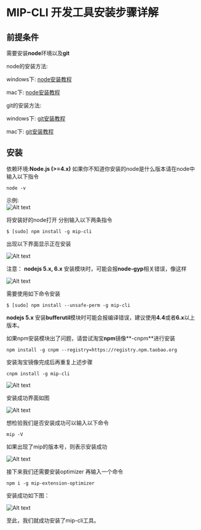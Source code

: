# MIP-CLI 开发工具安装步骤详解

## 前提条件
需要安装**node**环境以及**git**

node的安装方法:

windows下:
[node安装教程](https://www.baidu.com/s?wd=windows%E4%B8%8B%E5%AE%89%E8%A3%85node&rsv_spt=1&rsv_iqid=0xd4abf74300005ce5&issp=1&f=8&rsv_bp=1&rsv_idx=2&ie=utf-8&rqlang=cn&tn=93912046_hao_pg&rsv_enter=1&oq=node%20%E5%AE%89%E8%A3%85&rsv_t=a785CqyQ9RpKKCL78%2BpfCb%2BYbG57Dg9%2BVh8nCkL11e%2Fy4rNwHzfH1OLxqhlqOneaYodNDKwf&rsv_sug1=49&rsv_sug7=101&rsv_pq=8ecb9b0c00007ff4&rsv_sug3=36&rsv_sug2=0&inputT=24514&rsv_sug4=26243)

mac下:
[node安装教程](https://www.baidu.com/s?wd=windows%E4%B8%8B%E5%AE%89%E8%A3%85node&rsv_spt=1&rsv_iqid=0xd4abf74300005ce5&issp=1&f=8&rsv_bp=1&rsv_idx=2&ie=utf-8&rqlang=cn&tn=93912046_hao_pg&rsv_enter=1&oq=node%20%E5%AE%89%E8%A3%85&rsv_t=a785CqyQ9RpKKCL78%2BpfCb%2BYbG57Dg9%2BVh8nCkL11e%2Fy4rNwHzfH1OLxqhlqOneaYodNDKwf&rsv_sug1=49&rsv_sug7=101&rsv_pq=8ecb9b0c00007ff4&rsv_sug3=36&rsv_sug2=0&inputT=24514&rsv_sug4=26243)

git的安装方法:

  windows下:
[git安装教程](https://www.baidu.com/s?wd=windows%E4%B8%8B%E5%AE%89%E8%A3%85git&rsv_spt=1&rsv_iqid=0xd4abf74300005ce5&issp=1&f=8&rsv_bp=1&rsv_idx=2&ie=utf-8&rqlang=cn&tn=93912046_hao_pg&rsv_enter=1&oq=mac%E4%B8%8B%E5%AE%89%E8%A3%85nodejs&rsv_t=d110N%2Bj0kMrkYiNWUYjNtW9ux3ILb%2BI2AwypVDVonpP%2B%2Bvbxi01rUp55PQDNPlK0XGIVB83w&rsv_pq=c402cbb000009353&inputT=24514&rsv_sug3=58&rsv_sug1=67&rsv_sug7=100&bs=mac%E4%B8%8B%E5%AE%89%E8%A3%85nodejs)

  mac下:
 [git安装教程](https://www.baidu.com/s?wd=mac%E4%B8%8B%E5%AE%89%E8%A3%85git&rsv_spt=1&rsv_iqid=0xd4abf74300005ce5&issp=1&f=8&rsv_bp=1&rsv_idx=2&ie=utf-8&rqlang=cn&tn=93912046_hao_pg&rsv_enter=1&oq=windows%E4%B8%8B%E5%AE%89%E8%A3%85git&rsv_t=5eb6FU22Qo8IXaLHm6afHBRe%2F3ncNACCRxIOkR6QAP0EFBKXn4UWWypr7vvRhOmPjcdKnhWF&rsv_pq=fde61d5200009578&inputT=69859&rsv_sug3=65&rsv_sug1=72&rsv_sug7=100&bs=windows%E4%B8%8B%E5%AE%89%E8%A3%85git)

## 安装
依赖环境:**Node.js (>=4.x)**
如果你不知道你安装的node是什么版本请在node中输入以下指令


```
node -v
```


示例:    
![Alt text](https://github.com/mipengine/mip-blog/blob/master/img/11_node_v.jpg)

将安装好的node打开 分别输入以下两条指令

```
$ [sudo] npm install -g mip-cli
```


 出现以下界面显示正在安装


 ![Alt text](https://github.com/mipengine/mip-blog/blob/master/img/11_install.jpg)


 注意： **nodejs 5.x, 6.x** 安装模块时，可能会报**node-gyp**相关错误，像这样



![Alt text](https://github.com/mipengine/mip-blog/blob/master/img/11_error.jpg)


需要使用如下命令安装

```
$ [sudo] npm install --unsafe-perm -g mip-cli
```


   **nodejs 5.x** 安装**bufferutil**模块时可能会报编译错误，建议使用**4.4**或者**6.x**以上版本。


如果npm安装模块出了问题，请尝试淘宝**npm**镜像**-cnpm**进行安装


```
npm install -g cnpm --registry=https://registry.npm.taobao.org
```


安装淘宝镜像完成后再重复上述步骤


```
cnpm install -g mip-cli
```

![Alt text](https://github.com/mipengine/mip-blog/blob/master/img/11_done.jpg)

安装成功界面如图

![Alt text](https://github.com/mipengine/mip-blog/blob/master/img/11_done2.jpg)

想检验我们是否安装成功可以输入以下命令


```
mip -V
```

如果出现了mip的版本号，则表示安装成功

![Alt text](https://github.com/mipengine/mip-blog/blob/master/img/11_mip_V.jpg)


接下来我们还需要安装optimizer
再输入一个命令


```
npm i -g mip-extension-optimizer
```

安装成功如下图：

![Alt text](https://github.com/mipengine/mip-blog/blob/master/img/11_optimizer.jpg)

至此，我们就成功安装了mip-cli工具。
